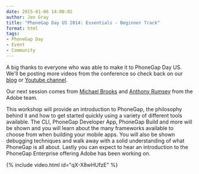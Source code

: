 ```yaml
---
date: 2015-01-06 14:00:02
author: Jen Gray
title: "PhoneGap Day US 2014: Essentials - Beginner Track"
format: html
tags:
- PhoneGap Day
- Event
- Community
---
```


A big thanks to everyone who was able to make it to PhoneGap Day US. We'll be posting more videos from the conference so check back on our [blog](http://phonegap.com/blog/tag/phonegap-day/) or [Youtube channel](https://www.youtube.com/user/PhoneGap).

Our next session comes from [Michael Brooks](https://twitter.com/mwbrooks) and [Anthony Rumsey](https://twitter.com/planetrumsey) from the Adobe team.

This workshop will provide an introduction to PhoneGap, the philosophy behind it and how to get started quickly using a variety of different tools available. The CLI, PhoneGap Developer App, PhoneGap Build and more will be shown and you will learn about the many frameworks available to choose from when building your mobile apps. You will also be shown debugging techniques and walk away with a solid understanding of what PhoneGap is all about. Lastly you can expect to hear an introduction to the PhoneGap Enterprise offering Adobe has been working on.

{% include video.html id="qX-X8wHUfzE" %}
